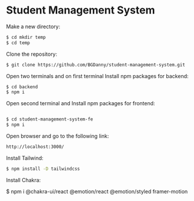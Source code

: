 # Student Management System

Make a new directory:
```bash
$ cd mkdir temp
$ cd temp

```


Clone the repository:

```bash
$ git clone https://github.com/BGDanny/student-management-system.git 

```


Open two terminals and on first terminal  Install npm packages for backend:

```bash
$ cd backend
$ npm i


```

Open second terminal and Install npm packages for frontend:

```bash

$ cd student-management-system-fe 
$ npm i

```


Open browser and go to the following link:

```bash
http://localhost:3000/ 

```


Install Tailwind:


```bash
$ npm install -D tailwindcss

```


Install Chakra:

$ npm i @chakra-ui/react @emotion/react @emotion/styled framer-motion 




```bash


```
